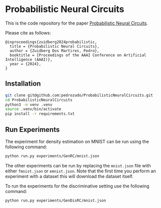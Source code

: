 # Probabilistic Neural Circuits

This is the code repository for the paper [Probabilistic Neural Circuits](https://pedrozudo.github.io/assets/documents/publications/2024/zuidberg2024probabilistic/zuidberg2024probabilistic.paper.pdf).

Please cite as follows:
```
@inproceedings{zuidberg2024probabilistic,
  title = {Probabilistic Neural Circuits},
  author = {Zuidberg Dos Martires, Pedro},
  booktitle = {Proceedings of the AAAI Conference on Artificial Intelligence (AAAI)},
  year = {2024},
}
```


## Installation

```sh
git clone git@github.com:pedrozudo/ProbabilisticNeuralCircuits.git
cd ProbabilisticNeuralCircuits
python3 -m venv .venv
source .venv/bin/activate
pip install -r requirements.txt
```

## Run Experiments

The experiment for density estimation on MNIST can be run using the following command:

```sh
python run.py experiments/GenRC/mnist.json 
```

The other experiments can be run by replacing the `mnist.json` file with either `fmnist.json` or `emnist.json`. Note that the first time you perform an experiment with a dataset this will download the dataset itself.

To run the experiments for the discriminative setting use the following command:
```sh
python run.py experiments/GenDisRC/mnist.json 
```